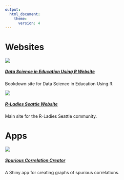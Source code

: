 ```yaml
---
output:
  html_document:
    theme:
      version: 4
---
```


# Websites

<div class="row m-0 mb-3 mt-3 p-0">
<div class="card col-12 col-md-4 m-0 p-2 d-flex">
<a href="datascienceineducation.com/">
<img class="card-img-top p-0" src="/images/sites/dsieur.png"/>
</a>
<div class="card-body">
<a href="datascienceineducation.com/">
<h5 class="card-title">Data Science in Education Using R Website</h5>
</a>
<p class="card-text">Bookdown site for Data Science in Education Using R.</p>
</div>
</div>
<div class="card col-12 col-md-4 m-0 p-2 d-flex">
<a href="https://rladiesseattle.org/">
<img class="card-img-top p-0" src="/images/sites/r-ladies-seattle.png"/>
</a>
<div class="card-body">
<a href="https://rladiesseattle.org/">
<h5 class="card-title">R-Ladies Seattle Website</h5>
</a>
<p class="card-text">Main site for the R-Ladies Seattle community.</p>
</div>
</div>
</div>

# Apps

<div class="row m-0 mb-3 mt-3 p-0">
<div class="card col-12 col-md-4 m-0 p-2 d-flex">
<a href="https://ivelasq.shinyapps.io/SpuriousCOVIDCorrelationCreator/?_ga=2.84569041.990113362.1626411975-2134726210.1626411975">
<img class="card-img-top p-0" src="/images/sites/correlations.png"/>
</a>
<div class="card-body">
<a href="https://ivelasq.shinyapps.io/SpuriousCOVIDCorrelationCreator/?_ga=2.84569041.990113362.1626411975-2134726210.1626411975">
<h5 class="card-title">Spurious Correlation Creator</h5>
</a>
<p class="card-text">A Shiny app for creating graphs of spurious correlations.</p>
</div>
</div>
</div>
